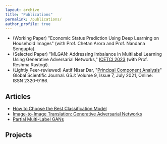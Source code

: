 ```yaml
---
layout: archive
title: "Publications"
permalink: /publications/
author_profile: true
---
```




<ul>
  <li>(Working Paper) "Economic Status Prediction Using Deep Learning on Household Images" (with Prof. Chetan Arora and Prof. Nandana Sengupta).</li>
  <li>(Selected Paper) "MLGAN: Addressing Imbalance in Multilabel Learning Using Generative Adversarial Networks," <a href="https://www.ietcint.com/">ICETCI 2023</a> (with Prof. Reshma Rastogi).</li>
  <li>(Lightly Peer-reviewed) Aatif Nisar Dar, "<a href="https://www.globalscientificjournal.com/researchpaper/Principal_Component_Analysis.pdf">Principal Component Analysis</a>" Global Scientific Journal. GSJ: Volume 9, Issue 7, July 2021, Online: ISSN 2320-9186.</li>
</ul>

## Articles

<ul>
  <li><a href="https://medium.com/@aatifdar/how-to-choose-the-best-classification-model-145817a70764">How to Choose the Best Classification Model</a></li>
  <li><a href="https://medium.com/@aatifdar/image-to-image-translation-generative-adversarial-networks-92d0fe2a10d2">Image-to-Image Translation: Generative Adversarial Networks</a></li>
  <li><a href="https://medium.com/@aatifdar/partial-multi-label-gans-c443239738f1">Partial Multi-Label GANs</a></li>
</ul>


## Projects



